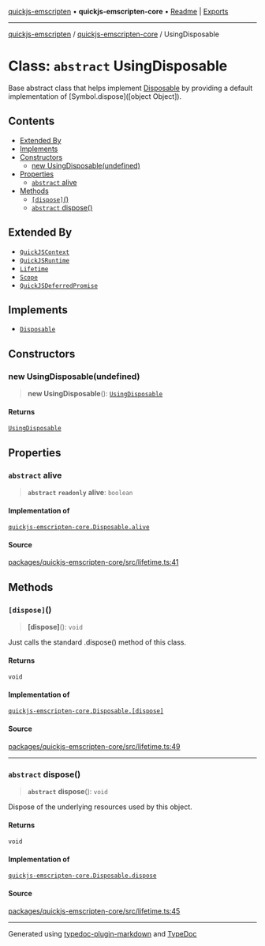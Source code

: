 [quickjs-emscripten](../../packages.md) • **quickjs-emscripten-core** • [Readme](../README.md) \| [Exports](../exports.md)

***

[quickjs-emscripten](../../packages.md) / [quickjs-emscripten-core](../exports.md) / UsingDisposable

# Class: `abstract` UsingDisposable

Base abstract class that helps implement [Disposable](../interfaces/Disposable.md) by providing a default implementation of [Symbol.dispose]([object Object]).

## Contents

- [Extended By](UsingDisposable.md#extended-by)
- [Implements](UsingDisposable.md#implements)
- [Constructors](UsingDisposable.md#constructors)
  - [new UsingDisposable(undefined)](UsingDisposable.md#new-usingdisposableundefined)
- [Properties](UsingDisposable.md#properties)
  - [`abstract` alive](UsingDisposable.md#abstract-alive)
- [Methods](UsingDisposable.md#methods)
  - [`[dispose]`()](UsingDisposable.md#dispose)
  - [`abstract` dispose()](UsingDisposable.md#abstract-dispose)

## Extended By

- [`QuickJSContext`](QuickJSContext.md)
- [`QuickJSRuntime`](QuickJSRuntime.md)
- [`Lifetime`](Lifetime.md)
- [`Scope`](Scope.md)
- [`QuickJSDeferredPromise`](QuickJSDeferredPromise.md)

## Implements

- [`Disposable`](../interfaces/Disposable.md)

## Constructors

### new UsingDisposable(undefined)

> **new UsingDisposable**(): [`UsingDisposable`](UsingDisposable.md)

#### Returns

[`UsingDisposable`](UsingDisposable.md)

## Properties

### `abstract` alive

> **`abstract`** **`readonly`** **alive**: `boolean`

#### Implementation of

[`quickjs-emscripten-core.Disposable.alive`](../interfaces/Disposable.md#alive)

#### Source

[packages/quickjs-emscripten-core/src/lifetime.ts:41](https://github.com/justjake/quickjs-emscripten/blob/main/packages/quickjs-emscripten-core/src/lifetime.ts#L41)

## Methods

### `[dispose]`()

> **[dispose]**(): `void`

Just calls the standard .dispose() method of this class.

#### Returns

`void`

#### Implementation of

[`quickjs-emscripten-core.Disposable.[dispose]`](../interfaces/Disposable.md#dispose)

#### Source

[packages/quickjs-emscripten-core/src/lifetime.ts:49](https://github.com/justjake/quickjs-emscripten/blob/main/packages/quickjs-emscripten-core/src/lifetime.ts#L49)

***

### `abstract` dispose()

> **`abstract`** **dispose**(): `void`

Dispose of the underlying resources used by this object.

#### Returns

`void`

#### Implementation of

[`quickjs-emscripten-core.Disposable.dispose`](../interfaces/Disposable.md#dispose-1)

#### Source

[packages/quickjs-emscripten-core/src/lifetime.ts:45](https://github.com/justjake/quickjs-emscripten/blob/main/packages/quickjs-emscripten-core/src/lifetime.ts#L45)

***

Generated using [typedoc-plugin-markdown](https://www.npmjs.com/package/typedoc-plugin-markdown) and [TypeDoc](https://typedoc.org/)
